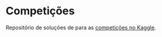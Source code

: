 # Competições

Repositório de soluções de para as [competições no Kaggle](https://www.kaggle.com/competitions).